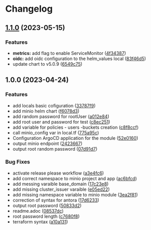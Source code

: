 # Changelog

## [1.1.0](https://github.com/camptocamp/devops-stack-module-minio/compare/v1.0.0...v1.1.0) (2023-05-15)


### Features

* **metrics:** add flag to enable ServiceMonitor ([4f34387](https://github.com/camptocamp/devops-stack-module-minio/commit/4f34387cc890fe49ec10a257edbb8e1eff1a075b))
* **oidc:** add oidc configuration to the helm_values local ([83f46d5](https://github.com/camptocamp/devops-stack-module-minio/commit/83f46d576c619519cfe87fa8fa4e0ccb40421e75))
* update chart to v5.0.9 ([6549c75](https://github.com/camptocamp/devops-stack-module-minio/commit/6549c751834afaab5e7009d72298709070b95970))

## 1.0.0 (2023-04-24)


### Features

* add locals basic cofiguration ([33787f9](https://github.com/camptocamp/devops-stack-module-minio/commit/33787f900cc0fefa2a1f8383af3d4ea4f4a989a9))
* add minio helm chart ([f6078d3](https://github.com/camptocamp/devops-stack-module-minio/commit/f6078d35eea09bf4b80eb818a297d18bd7d37b3a))
* add random password for rootUser ([a012e84](https://github.com/camptocamp/devops-stack-module-minio/commit/a012e847db7dff2982c6b3326cb3fbded2d8fee7))
* add root user and password for test ([c8ec251](https://github.com/camptocamp/devops-stack-module-minio/commit/c8ec251448fe4e1a5293c7686194a9309fe253bb))
* add variable for policies - users -buckets creation ([c8f8ccf](https://github.com/camptocamp/devops-stack-module-minio/commit/c8f8ccfd7f51cacc7723fae9461aa9c9ef5af17a))
* call minio_config var in local.tf ([775a95c](https://github.com/camptocamp/devops-stack-module-minio/commit/775a95c773465b1375e9b075807d71cb4880e434))
* Configuration ArgoCD application for the module ([52e0160](https://github.com/camptocamp/devops-stack-module-minio/commit/52e0160e4a5b4b9f28362b25ab352402a243ae55))
* output minio endpoint ([2423667](https://github.com/camptocamp/devops-stack-module-minio/commit/24236675e37cc8ce310d401ab4e60422e0991ddf))
* output root random password ([07d91d7](https://github.com/camptocamp/devops-stack-module-minio/commit/07d91d7b57eadc77f13dc3c0db42b6e043321dd0))


### Bug Fixes

* activate release please workflow ([a3e4fc6](https://github.com/camptocamp/devops-stack-module-minio/commit/a3e4fc6793fe8e9e6012f7ac8a4a196e4209998f))
* add correct namespace to minio project and app ([ac6bfcd](https://github.com/camptocamp/devops-stack-module-minio/commit/ac6bfcdf751c5d78a05eec962331846b7de95226))
* add messing varaible base_domain ([17c23e8](https://github.com/camptocamp/devops-stack-module-minio/commit/17c23e80f76c3a54a371a5b7737e2813b0c7713f))
* add missing cluster_issuer varaible ([e05ed22](https://github.com/camptocamp/devops-stack-module-minio/commit/e05ed22d51935482de40db2e5686413ab4b2f547))
* add missing namespace variable to minio module ([3ea2f81](https://github.com/camptocamp/devops-stack-module-minio/commit/3ea2f81dd0bfc6e8c2022a9697f088a7be473453))
* correction of syntax for antora ([17d6233](https://github.com/camptocamp/devops-stack-module-minio/commit/17d623348b94589115a6a88dd05bcbaf02300278))
* output root password ([50833d2](https://github.com/camptocamp/devops-stack-module-minio/commit/50833d2ec27ebe1afc8e09618d817c91fcd2822f))
* readme.adoc ([08537dc](https://github.com/camptocamp/devops-stack-module-minio/commit/08537dcd8c5386e03aec8e47b88b96113978053f))
* root password length ([c7680f8](https://github.com/camptocamp/devops-stack-module-minio/commit/c7680f82ed8d54131782f86c47e7dac71a08f65e))
* terraform syntax ([a10a131](https://github.com/camptocamp/devops-stack-module-minio/commit/a10a13109f11072f866975bb573932702963e984))
